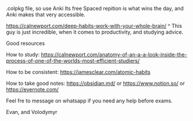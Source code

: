 .colpkg file, so use Anki Its free
Spaced repition is what wins the day, and Anki makes that very accessible.

https://calnewport.com/deep-habits-work-with-your-whole-brain/
^ This guy is just incredible, when it comes to productivity, and studying advice.

Good resources

How to study: https://calnewport.com/anatomy-of-an-a-a-look-inside-the-process-of-one-of-the-worlds-most-efficient-studiers/

How to be consistent: https://jamesclear.com/atomic-habits

How to take good notes: https://obsidian.md/ or https://www.notion.so/ or https://evernote.com/

Feel fre to message on whatsapp if you need any help before exams.

Evan, and Volodymyr
